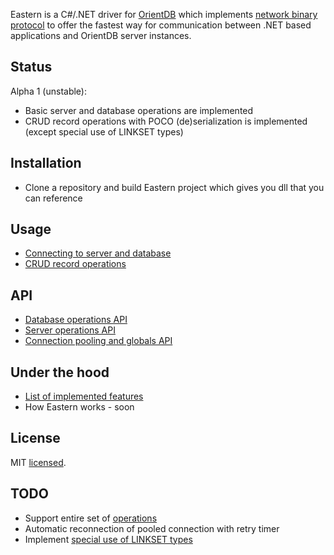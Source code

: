 Eastern is a C#/.NET driver for [OrientDB](http://code.google.com/p/orient/) which implements [network binary protocol](http://code.google.com/p/orient/wiki/NetworkBinaryProtocol) to offer the fastest way for communication between .NET based applications and OrientDB server instances.

Status
---

Alpha 1 (unstable):
- Basic server and database operations are implemented 
- CRUD record operations with POCO (de)serialization is implemented (except special use of LINKSET types)

Installation
---

- Clone a repository and build Eastern project which gives you dll that you can reference

Usage
---

- [Connecting to server and database](https://github.com/yojimbo87/Eastern/blob/master/docs/usage/Connection.md)
- [CRUD record operations](https://github.com/yojimbo87/Eastern/blob/master/docs/usage/CRUD.md)

API
---

- [Database operations API](https://github.com/yojimbo87/Eastern/blob/master/docs/api/ODatabase.md)
- [Server operations API](https://github.com/yojimbo87/Eastern/blob/master/docs/api/OServer.md)
- [Connection pooling and globals API](https://github.com/yojimbo87/Eastern/blob/master/docs/api/EasternClient.md)

Under the hood
---

- [List of implemented features](https://github.com/yojimbo87/Eastern/blob/master/docs/api/Features.md)
- How Eastern works - soon

License
---

MIT [licensed](https://github.com/yojimbo87/Eastern/blob/master/LICENSE.md).
    
TODO
---

- Support entire set of [operations](http://code.google.com/p/orient/wiki/NetworkBinaryProtocol#Operations)
- Automatic reconnection of pooled connection with retry timer
- Implement [special use of LINKSET types](http://code.google.com/p/orient/wiki/NetworkBinaryProtocol#Special_use_of_LINKSET_types)